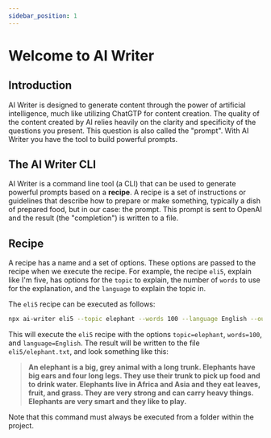 ```yaml
---
sidebar_position: 1
---
```


# Welcome to AI Writer

## Introduction

AI Writer is designed to generate content through the power of artificial intelligence, 
much like utilizing ChatGTP for content creation. The quality of the content created by 
AI relies heavily on the clarity and specificity of the questions you present. This question is 
also called the "prompt". With AI Writer you have the tool to build powerful prompts.

## The AI Writer CLI

AI Writer is a command line tool (a CLI) that can be used to generate powerful prompts based on a **recipe**. 
A recipe is a set of instructions or guidelines that describe how to prepare or make something, 
typically a dish of prepared food, but in our case: the prompt. This prompt is sent to OpenAI and
the result (the "completion") is written to a file.

## Recipe

A recipe has a name and a set of options. These options are passed to the recipe when we
execute the recipe. For example, the recipe `eli5`, explain like I'm five, has options for 
the `topic` to explain, the number of `words` to use for the explanation, and the `language` 
to explain the topic in.

The `eli5` recipe can be executed as follows:

```bash
npx ai-writer eli5 --topic elephant --words 100 --language English --output eli5/elephant
```

This will execute the `eli5` recipe with the options `topic=elephant`, `words=100`, and `language=English`.
The result will be written to the file `eli5/elephant.txt`, and look something like this:

> **An elephant is a big, grey animal with a long trunk. Elephants have big ears and four long legs. 
> They use their trunk to pick up food and to drink water. Elephants live in Africa and Asia and 
> they eat leaves, fruit, and grass. They are very strong and can carry heavy things. 
> Elephants are very smart and they like to play.**

Note that this command must always be executed from a folder within the project.


